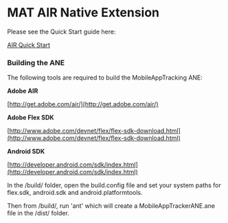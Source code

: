 # MAT AIR Native Extension

Please see the Quick Start guide here:

[AIR Quick Start](http://support.mobileapptracking.com/entries/25699545)

### Building the ANE

The following tools are required to build the MobileAppTracking ANE:

__Adobe AIR__

[http://get.adobe.com/air/](http://get.adobe.com/air/)

__Adobe Flex SDK__

[http://www.adobe.com/devnet/flex/flex-sdk-download.html](http://www.adobe.com/devnet/flex/flex-sdk-download.html)

__Android SDK__

[http://developer.android.com/sdk/index.html](http://developer.android.com/sdk/index.html)

In the /build/ folder, open the build.config file and set your system paths for flex.sdk, android.sdk and android.platformtools.

Then from /build/, run 'ant' which will create a MobileAppTrackerANE.ane file in the /dist/ folder.